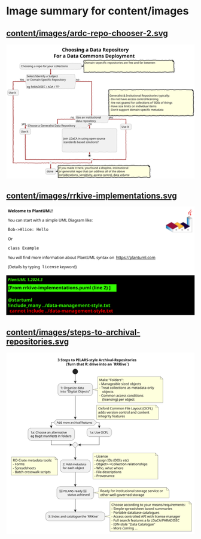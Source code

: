 # Image summary for content/images

## [content/images/ardc-repo-chooser-2.svg](./ardc-repo-chooser-2.svg)



<img src="ardc-repo-chooser-2.svg">

## [content/images/rrkive-implementations.svg](./rrkive-implementations.svg)



<img src="rrkive-implementations.svg">

## [content/images/steps-to-archival-repositories.svg](./steps-to-archival-repositories.svg)



<img src="steps-to-archival-repositories.svg">

